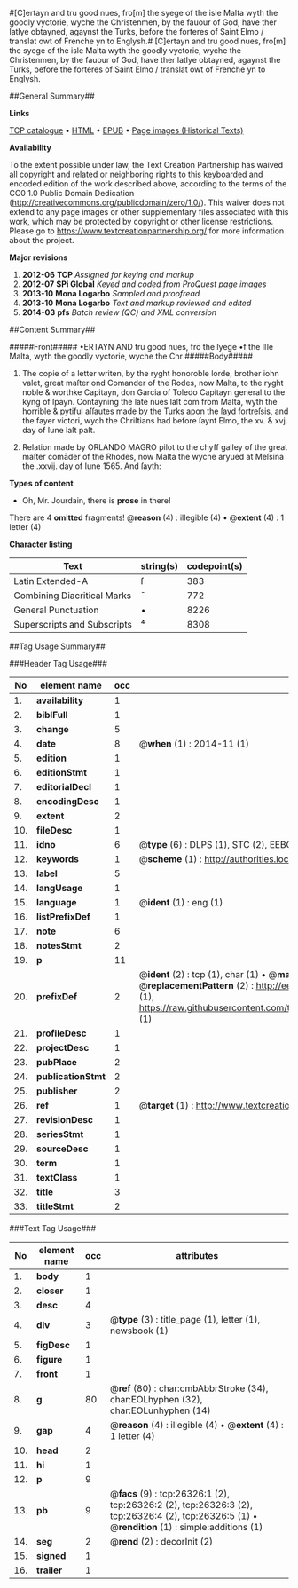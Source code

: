 #[C]ertayn and tru good nues, fro[m] the syege of the isle Malta wyth the goodly vyctorie, wyche the Christenmen, by the fauour of God, have ther latlye obtayned, agaynst the Turks, before the forteres of Saint Elmo / translat owt of Frenche yn to Englysh.#
[C]ertayn and tru good nues, fro[m] the syege of the isle Malta wyth the goodly vyctorie, wyche the Christenmen, by the fauour of God, have ther latlye obtayned, agaynst the Turks, before the forteres of Saint Elmo / translat owt of Frenche yn to Englysh.

##General Summary##

**Links**

[TCP catalogue](http://www.ota.ox.ac.uk/tcp/)  • 
[HTML](http://tei.it.ox.ac.uk/tcp/Texts-HTML/free/A06/A06776.html)  • 
[EPUB](http://tei.it.ox.ac.uk/tcp/Texts-EPUB/free/A06/A06776.epub) • 
[Page images (Historical Texts)](https://historicaltexts.jisc.ac.uk/eebo-23162667e)

**Availability**

To the extent possible under law, the Text Creation Partnership has waived all copyright and related or neighboring rights to this keyboarded and encoded edition of the work described above, according to the terms of the CC0 1.0 Public Domain Dedication (http://creativecommons.org/publicdomain/zero/1.0/). This waiver does not extend to any page images or other supplementary files associated with this work, which may be protected by copyright or other license restrictions. Please go to https://www.textcreationpartnership.org/ for more information about the project.

**Major revisions**

1. __2012-06__ __TCP__ *Assigned for keying and markup*
1. __2012-07__ __SPi Global__ *Keyed and coded from ProQuest page images*
1. __2013-10__ __Mona Logarbo__ *Sampled and proofread*
1. __2013-10__ __Mona Logarbo__ *Text and markup reviewed and edited*
1. __2014-03__ __pfs__ *Batch review (QC) and XML conversion*

##Content Summary##

#####Front#####
•ERTAYN AND tru good nues, frō the ſyege •f the Iſle Malta, wyth the goodly vyctorie, wyche the Chr
#####Body#####

1. The copie of a letter writen, by the ryght honoroble lorde, brother iohn valet, great maſter ond Comander of the Rodes, now Malta, to the ryght noble & worthke Capitayn, don Garcia of Toledo Capitayn general to the kyng of ſpayn. Contayning the late nues laſt com from Malta, wyth the horrible & pytiful aſſautes made by the Turks apon the ſayd fortreſsis, and the fayer victori, wych the Chriſtians had before ſaynt Elmo, the xv. & xvj. day of Iune laſt paſt.

1. Relation made by ORLANDO MAGRO pilot to the chyff galley of the great maſter comāder of the Rhodes, now Malta the wyche aryued at Meſsina the .xxvij. day of Iune 1565. And ſayth:

**Types of content**

  * Oh, Mr. Jourdain, there is **prose** in there!

There are 4 **omitted** fragments! 
 @__reason__ (4) : illegible (4)  •  @__extent__ (4) : 1 letter (4)

**Character listing**


|Text|string(s)|codepoint(s)|
|---|---|---|
|Latin Extended-A|ſ|383|
|Combining             Diacritical Marks|̄|772|
|General Punctuation|•|8226|
|Superscripts             and Subscripts|⁴|8308|

##Tag Usage Summary##

###Header Tag Usage###

|No|element name|occ|attributes|
|---|---|---|---|
|1.|__availability__|1||
|2.|__biblFull__|1||
|3.|__change__|5||
|4.|__date__|8| @__when__ (1) : 2014-11 (1)|
|5.|__edition__|1||
|6.|__editionStmt__|1||
|7.|__editorialDecl__|1||
|8.|__encodingDesc__|1||
|9.|__extent__|2||
|10.|__fileDesc__|1||
|11.|__idno__|6| @__type__ (6) : DLPS (1), STC (2), EEBO-CITATION (1), OCLC (1), VID (1)|
|12.|__keywords__|1| @__scheme__ (1) : http://authorities.loc.gov/ (1)|
|13.|__label__|5||
|14.|__langUsage__|1||
|15.|__language__|1| @__ident__ (1) : eng (1)|
|16.|__listPrefixDef__|1||
|17.|__note__|6||
|18.|__notesStmt__|2||
|19.|__p__|11||
|20.|__prefixDef__|2| @__ident__ (2) : tcp (1), char (1)  •  @__matchPattern__ (2) : ([0-9\-]+):([0-9IVX]+) (1), (.+) (1)  •  @__replacementPattern__ (2) : http://eebo.chadwyck.com/downloadtiff?vid=$1&page=$2 (1), https://raw.githubusercontent.com/textcreationpartnership/Texts/master/tcpchars.xml#$1 (1)|
|21.|__profileDesc__|1||
|22.|__projectDesc__|1||
|23.|__pubPlace__|2||
|24.|__publicationStmt__|2||
|25.|__publisher__|2||
|26.|__ref__|1| @__target__ (1) : http://www.textcreationpartnership.org/docs/. (1)|
|27.|__revisionDesc__|1||
|28.|__seriesStmt__|1||
|29.|__sourceDesc__|1||
|30.|__term__|1||
|31.|__textClass__|1||
|32.|__title__|3||
|33.|__titleStmt__|2||


###Text Tag Usage###

|No|element name|occ|attributes|
|---|---|---|---|
|1.|__body__|1||
|2.|__closer__|1||
|3.|__desc__|4||
|4.|__div__|3| @__type__ (3) : title_page (1), letter (1), newsbook (1)|
|5.|__figDesc__|1||
|6.|__figure__|1||
|7.|__front__|1||
|8.|__g__|80| @__ref__ (80) : char:cmbAbbrStroke (34), char:EOLhyphen (32), char:EOLunhyphen (14)|
|9.|__gap__|4| @__reason__ (4) : illegible (4)  •  @__extent__ (4) : 1 letter (4)|
|10.|__head__|2||
|11.|__hi__|1||
|12.|__p__|9||
|13.|__pb__|9| @__facs__ (9) : tcp:26326:1 (2), tcp:26326:2 (2), tcp:26326:3 (2), tcp:26326:4 (2), tcp:26326:5 (1)  •  @__rendition__ (1) : simple:additions (1)|
|14.|__seg__|2| @__rend__ (2) : decorInit (2)|
|15.|__signed__|1||
|16.|__trailer__|1||
